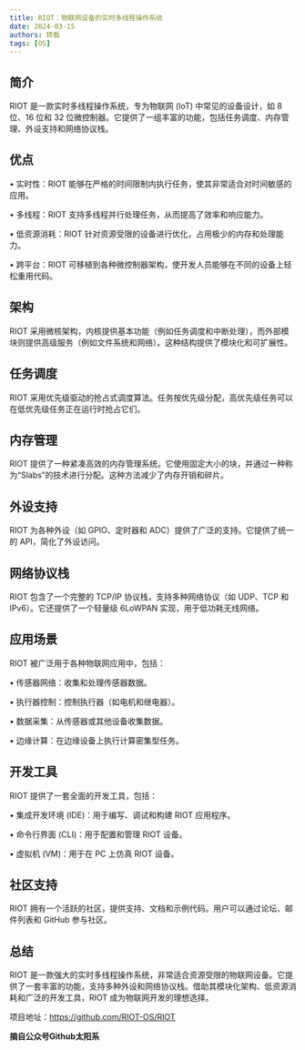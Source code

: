 ```yaml
---
title: RIOT：物联网设备的实时多线程操作系统
date: 2024-03-15
authors: 转载
tags: [OS]
---
```


<!-- truncate -->

## 简介
RIOT 是一款实时多线程操作系统，专为物联网 (IoT) 中常见的设备设计，如 8 位、16 位和 32 位微控制器。它提供了一组丰富的功能，包括任务调度、内存管理、外设支持和网络协议栈。

## 优点
• 实时性：RIOT 能够在严格的时间限制内执行任务，使其非常适合对时间敏感的应用。

• 多线程：RIOT 支持多线程并行处理任务，从而提高了效率和响应能力。

• 低资源消耗：RIOT 针对资源受限的设备进行优化，占用极少的内存和处理能力。

• 跨平台：RIOT 可移植到各种微控制器架构，使开发人员能够在不同的设备上轻松重用代码。

## 架构
RIOT 采用微核架构，内核提供基本功能（例如任务调度和中断处理），而外部模块则提供高级服务（例如文件系统和网络）。这种结构提供了模块化和可扩展性。

## 任务调度
RIOT 采用优先级驱动的抢占式调度算法。任务按优先级分配，高优先级任务可以在低优先级任务正在运行时抢占它们。

## 内存管理
RIOT 提供了一种紧凑高效的内存管理系统。它使用固定大小的块，并通过一种称为“Slabs”的技术进行分配。这种方法减少了内存开销和碎片。

## 外设支持
RIOT 为各种外设（如 GPIO、定时器和 ADC）提供了广泛的支持。它提供了统一的 API，简化了外设访问。

## 网络协议栈
RIOT 包含了一个完整的 TCP/IP 协议栈，支持多种网络协议（如 UDP、TCP 和 IPv6）。它还提供了一个轻量级 6LoWPAN 实现，用于低功耗无线网络。

## 应用场景
RIOT 被广泛用于各种物联网应用中，包括：

• 传感器网络：收集和处理传感器数据。

• 执行器控制：控制执行器（如电机和继电器）。

• 数据采集：从传感器或其他设备收集数据。

• 边缘计算：在边缘设备上执行计算密集型任务。

## 开发工具
RIOT 提供了一套全面的开发工具，包括：

• 集成开发环境 (IDE)：用于编写、调试和构建 RIOT 应用程序。

• 命令行界面 (CLI)：用于配置和管理 RIOT 设备。

• 虚拟机 (VM)：用于在 PC 上仿真 RIOT 设备。

## 社区支持
RIOT 拥有一个活跃的社区，提供支持、文档和示例代码。用户可以通过论坛、邮件列表和 GitHub 参与社区。

## 总结
RIOT 是一款强大的实时多线程操作系统，非常适合资源受限的物联网设备。它提供了一套丰富的功能，支持多种外设和网络协议栈。借助其模块化架构、低资源消耗和广泛的开发工具，RIOT 成为物联网开发的理想选择。

项目地址：https://github.com/RIOT-OS/RIOT

**摘自公众号Github太阳系**